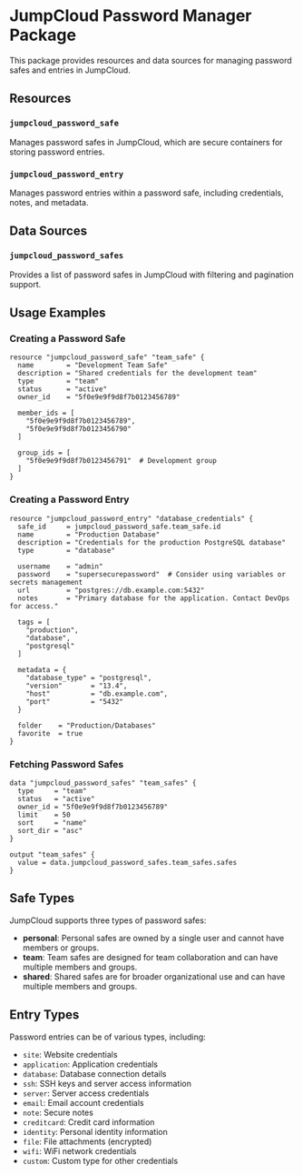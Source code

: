 # JumpCloud Password Manager Package

This package provides resources and data sources for managing password safes and entries in JumpCloud.

## Resources

### `jumpcloud_password_safe`
Manages password safes in JumpCloud, which are secure containers for storing password entries.

### `jumpcloud_password_entry`
Manages password entries within a password safe, including credentials, notes, and metadata.

## Data Sources

### `jumpcloud_password_safes`
Provides a list of password safes in JumpCloud with filtering and pagination support.

## Usage Examples

### Creating a Password Safe

```hcl
resource "jumpcloud_password_safe" "team_safe" {
  name        = "Development Team Safe"
  description = "Shared credentials for the development team"
  type        = "team"
  status      = "active"
  owner_id    = "5f0e9e9f9d8f7b0123456789"
  
  member_ids = [
    "5f0e9e9f9d8f7b0123456789",
    "5f0e9e9f9d8f7b0123456790"
  ]
  
  group_ids = [
    "5f0e9e9f9d8f7b0123456791"  # Development group
  ]
}
```

### Creating a Password Entry

```hcl
resource "jumpcloud_password_entry" "database_credentials" {
  safe_id     = jumpcloud_password_safe.team_safe.id
  name        = "Production Database"
  description = "Credentials for the production PostgreSQL database"
  type        = "database"
  
  username    = "admin"
  password    = "supersecurepassword"  # Consider using variables or secrets management
  url         = "postgres://db.example.com:5432"
  notes       = "Primary database for the application. Contact DevOps for access."
  
  tags = [
    "production",
    "database",
    "postgresql"
  ]
  
  metadata = {
    "database_type" = "postgresql",
    "version"       = "13.4",
    "host"          = "db.example.com",
    "port"          = "5432"
  }
  
  folder    = "Production/Databases"
  favorite  = true
}
```

### Fetching Password Safes

```hcl
data "jumpcloud_password_safes" "team_safes" {
  type     = "team"
  status   = "active"
  owner_id = "5f0e9e9f9d8f7b0123456789"
  limit    = 50
  sort     = "name"
  sort_dir = "asc"
}

output "team_safes" {
  value = data.jumpcloud_password_safes.team_safes.safes
}
```

## Safe Types

JumpCloud supports three types of password safes:

- **personal**: Personal safes are owned by a single user and cannot have members or groups.
- **team**: Team safes are designed for team collaboration and can have multiple members and groups.
- **shared**: Shared safes are for broader organizational use and can have multiple members and groups.

## Entry Types

Password entries can be of various types, including:

- `site`: Website credentials
- `application`: Application credentials
- `database`: Database connection details
- `ssh`: SSH keys and server access information
- `server`: Server access credentials
- `email`: Email account credentials
- `note`: Secure notes
- `creditcard`: Credit card information
- `identity`: Personal identity information
- `file`: File attachments (encrypted)
- `wifi`: WiFi network credentials
- `custom`: Custom type for other credentials 
